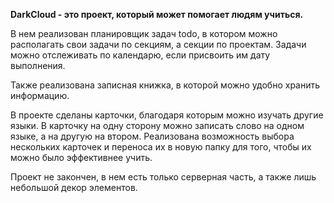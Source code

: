 <b>DarkCloud - это проект, который может помогает людям учиться.</b>
<p>В нем реализован планировщик задач todo, в котором можно располагать свои задачи по секциям, а секции по проектам. Задачи можно отслеживать по календарю, если присвоить им дату выполнения. </p>
<p>Также  реализована записная книжка, в которой можно удобно хранить информацию.</p>
<p>В проекте сделаны карточки, благодаря которым можно изучать другие языки. В карточку на одну сторону можно записать слово на одном языке, а на другую на втором. 
Реализована возможность выбора нескольких карточек и переноса их в новую папку для того, чтобы их можно было эффективнее учить.</p>
<p>Проект не закончен, в нем есть только серверная часть, а также лишь небольшой декор элементов.</p>
